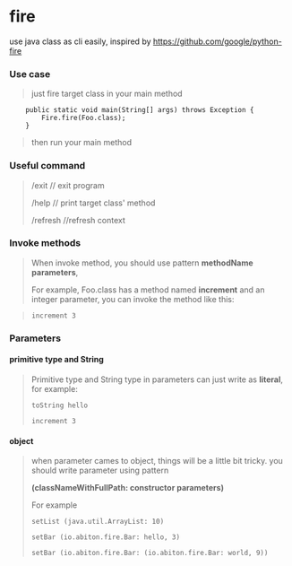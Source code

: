 # fire
use java class as cli easily, inspired by https://github.com/google/python-fire

### Use case

> just fire target class in your main method
```
    public static void main(String[] args) throws Exception {
        Fire.fire(Foo.class);
    }
```
> then run your main method

### Useful command

> /exit           // exit program
>
> /help        // print target class' method
>
> /refresh    //refresh context

### Invoke methods

> When invoke method, you should use pattern **methodName parameters**,
>
> For example, Foo.class has a method named **increment** and an integer parameter, you can invoke the method like this:

> ```increment 3```

### Parameters

#### primitive type and String
> Primitive type and String type in parameters can just write as **literal**, for example:
>
> ```toString hello```
>
> ```increment 3```

#### object
> when parameter cames to object, things will be a little bit tricky. you should write parameter using pattern
>
> **(classNameWithFullPath: constructor parameters)**
>
> For example
>
> ```setList (java.util.ArrayList: 10)```
>
> ```setBar (io.abiton.fire.Bar: hello, 3)```
>
> ```setBar (io.abiton.fire.Bar: (io.abiton.fire.Bar: world, 9))```
>
> 

